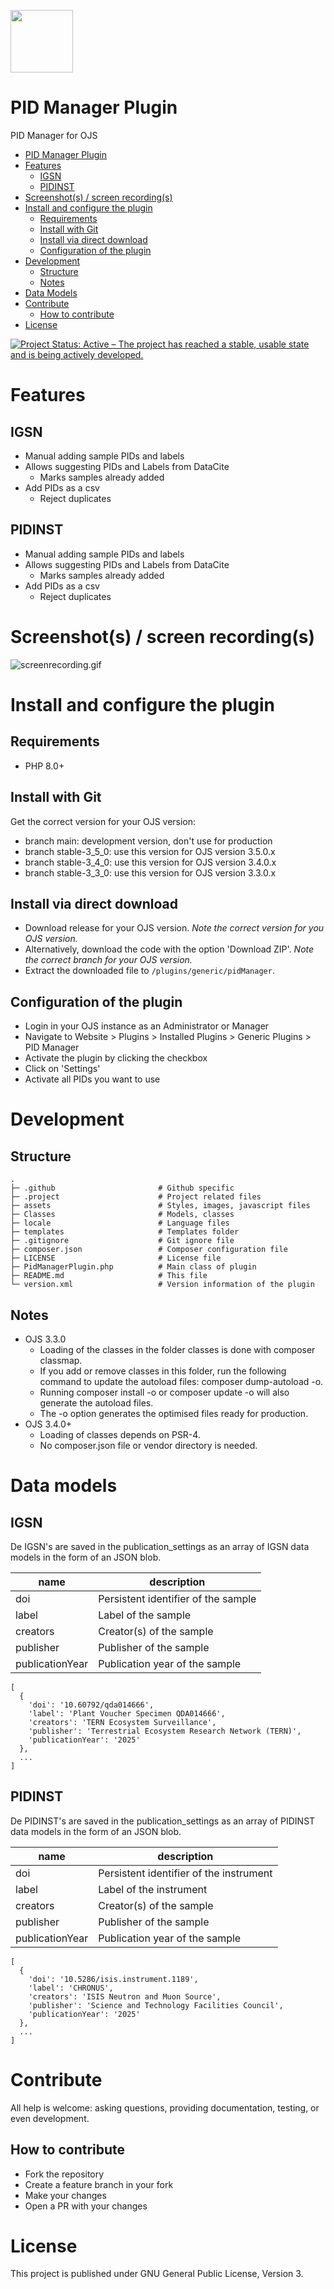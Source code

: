[<img src=".project/komet_logo_full_bg_white.png" height="100"/>](https://projects.tib.eu/komet/en/)

# PID Manager Plugin

PID Manager for OJS

- [PID Manager Plugin](#pid-manager-plugin)
- [Features](#features)
    - [IGSN](#igsn)
    - [PIDINST](#pidinst)
- [Screenshot(s) / screen recording(s)](#screenshots--screen-recordings)
- [Install and configure the plugin](#install-and-configure-the-plugin)
    - [Requirements](#requirements)
    - [Install with Git](#install-with-git)
    - [Install via direct download](#install-via-direct-download)
    - [Configuration of the plugin](#configuration-of-the-plugin)
- [Development](#development)
    - [Structure](#structure)
    - [Notes](#notes)
- [Data Models](#data-models)
- [Contribute](#contribute)
    - [How to contribute](#how-to-contribute)
- [License](#license)

[![Project Status: Active – The project has reached a stable, usable state and is being actively developed.](https://www.repostatus.org/badges/latest/active.svg)](https://www.repostatus.org/#active)

# Features

## IGSN

- Manual adding sample PIDs and labels
- Allows suggesting PIDs and Labels from DataCite
    - Marks samples already added
- Add PIDs as a csv
    - Reject duplicates

## PIDINST

- Manual adding sample PIDs and labels
- Allows suggesting PIDs and Labels from DataCite
    - Marks samples already added
- Add PIDs as a csv
    - Reject duplicates

# Screenshot(s) / screen recording(s)

![screenrecording.gif](.project/screenrecordings/screenrecording.gif)

# Install and configure the plugin

## Requirements

- PHP 8.0+

## Install with Git

Get the correct version for your OJS version:

- branch main: development version, don't use for production
- branch stable-3_5_0: use this version for OJS version 3.5.0.x
- branch stable-3_4_0: use this version for OJS version 3.4.0.x
- branch stable-3_3_0: use this version for OJS version 3.3.0.x

## Install via direct download

- Download release for your OJS version. _Note the correct version for you OJS version._
- Alternatively, download the code with the option 'Download ZIP'. _Note the correct branch for your OJS version._
- Extract the downloaded file to `/plugins/generic/pidManager`.

## Configuration of the plugin

- Login in your OJS instance as an Administrator or Manager
- Navigate to Website > Plugins > Installed Plugins > Generic Plugins > PID Manager
- Activate the plugin by clicking the checkbox
- Click on 'Settings'
- Activate all PIDs you want to use

# Development

## Structure

    .
    ├─ .github                       # Github specific
    ├─ .project                      # Project related files
    ├─ assets                        # Styles, images, javascript files
    ├─ Classes                       # Models, classes
    ├─ locale                        # Language files
    ├─ templates                     # Templates folder
    ├─ .gitignore                    # Git ignore file
    ├─ composer.json                 # Composer configuration file
    ├─ LICENSE                       # License file
    ├─ PidManagerPlugin.php          # Main class of plugin
    ├─ README.md                     # This file
    └─ version.xml                   # Version information of the plugin

## Notes

- OJS 3.3.0
    - Loading of the classes in the folder classes is done with composer classmap.
    - If you add or remove classes in this folder, run the following command to update the autoload files: composer
      dump-autoload -o.
    - Running composer install -o or composer update -o will also generate the autoload files.
    - The -o option generates the optimised files ready for production.
- OJS 3.4.0+
    - Loading of classes depends on PSR-4.
    - No composer.json file or vendor directory is needed.

# Data models

## IGSN

De IGSN's are saved in the publication_settings as an array of IGSN data models in the form of an JSON blob.

| name            | description                         |
|-----------------|-------------------------------------|
| doi             | Persistent identifier of the sample |
| label           | Label of the sample                 |
| creators        | Creator(s) of the sample            |
| publisher       | Publisher of the sample             |
| publicationYear | Publication year of the sample      |

```
[
  {
    'doi': '10.60792/qda014666',
    'label': 'Plant Voucher Specimen QDA014666',
    'creators': 'TERN Ecosystem Surveillance',
    'publisher': 'Terrestrial Ecosystem Research Network (TERN)',
    'publicationYear': '2025'
  },
  ...
]
```

## PIDINST

De PIDINST's are saved in the publication_settings as an array of PIDINST data models in the form of an JSON blob.

| name            | description                             |
|-----------------|-----------------------------------------|
| doi             | Persistent identifier of the instrument |
| label           | Label of the instrument                 |
| creators        | Creator(s) of the sample                |
| publisher       | Publisher of the sample                 |
| publicationYear | Publication year of the sample          |

```
[
  {
    'doi': '10.5286/isis.instrument.1189',
    'label': 'CHRONUS',
    'creators': 'ISIS Neutron and Muon Source',
    'publisher': 'Science and Technology Facilities Council',
    'publicationYear': '2025'
  },
  ...
]
```

# Contribute

All help is welcome: asking questions, providing documentation, testing, or even development.

## How to contribute

- Fork the repository
- Create a feature branch in your fork
- Make your changes
- Open a PR with your changes

# License

This project is published under GNU General Public License, Version 3.
